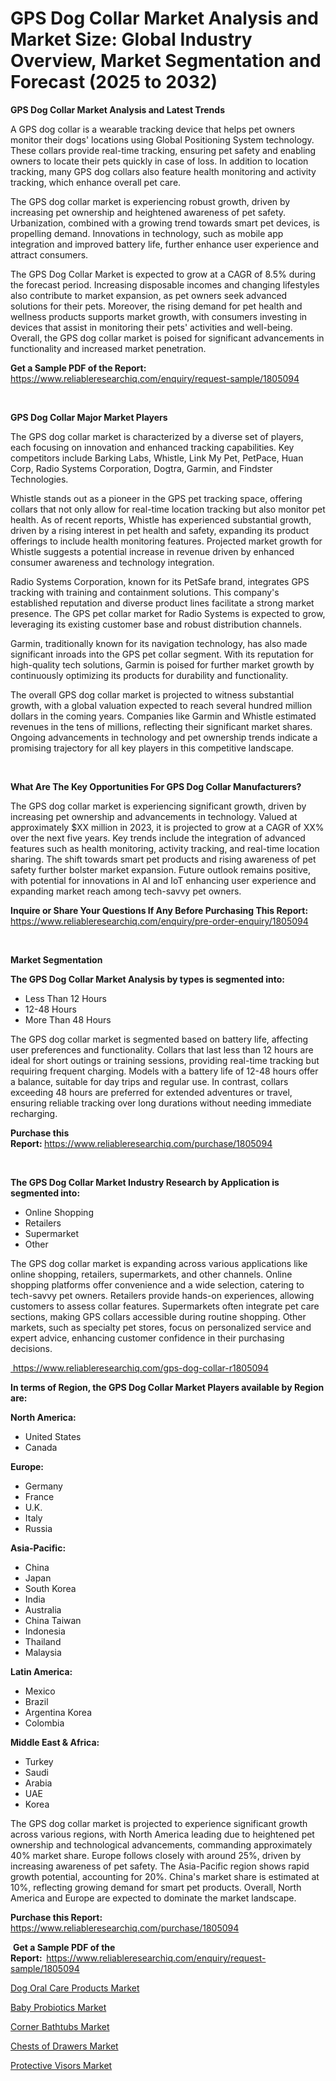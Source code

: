<p><h1>GPS Dog Collar Market Analysis and Market Size: Global Industry Overview, Market Segmentation and Forecast (2025 to 2032)</h1></p><p><strong>GPS Dog Collar Market Analysis and Latest Trends</strong></p>
<p><p>A GPS dog collar is a wearable tracking device that helps pet owners monitor their dogs' locations using Global Positioning System technology. These collars provide real-time tracking, ensuring pet safety and enabling owners to locate their pets quickly in case of loss. In addition to location tracking, many GPS dog collars also feature health monitoring and activity tracking, which enhance overall pet care.</p><p>The GPS dog collar market is experiencing robust growth, driven by increasing pet ownership and heightened awareness of pet safety. Urbanization, combined with a growing trend towards smart pet devices, is propelling demand. Innovations in technology, such as mobile app integration and improved battery life, further enhance user experience and attract consumers.</p><p>The GPS Dog Collar Market is expected to grow at a CAGR of 8.5% during the forecast period. Increasing disposable incomes and changing lifestyles also contribute to market expansion, as pet owners seek advanced solutions for their pets. Moreover, the rising demand for pet health and wellness products supports market growth, with consumers investing in devices that assist in monitoring their pets' activities and well-being. Overall, the GPS dog collar market is poised for significant advancements in functionality and increased market penetration.</p></p>
<p><strong>Get a Sample PDF of the Report:&nbsp;</strong> <a href="https://www.reliableresearchiq.com/enquiry/request-sample/1805094?utm_campaign=904&utm_medium=2&utm_source=Github&utm_content=ia&utm_term=04042025&utm_id=gps-dog-collar">https://www.reliableresearchiq.com/enquiry/request-sample/1805094</a></p>
<p>&nbsp;</p>
<p><strong>GPS Dog Collar Major Market Players</strong></p>
<p><p>The GPS dog collar market is characterized by a diverse set of players, each focusing on innovation and enhanced tracking capabilities. Key competitors include Barking Labs, Whistle, Link My Pet, PetPace, Huan Corp, Radio Systems Corporation, Dogtra, Garmin, and Findster Technologies.</p><p>Whistle stands out as a pioneer in the GPS pet tracking space, offering collars that not only allow for real-time location tracking but also monitor pet health. As of recent reports, Whistle has experienced substantial growth, driven by a rising interest in pet health and safety, expanding its product offerings to include health monitoring features. Projected market growth for Whistle suggests a potential increase in revenue driven by enhanced consumer awareness and technology integration.</p><p>Radio Systems Corporation, known for its PetSafe brand, integrates GPS tracking with training and containment solutions. This company's established reputation and diverse product lines facilitate a strong market presence. The GPS pet collar market for Radio Systems is expected to grow, leveraging its existing customer base and robust distribution channels.</p><p>Garmin, traditionally known for its navigation technology, has also made significant inroads into the GPS pet collar segment. With its reputation for high-quality tech solutions, Garmin is poised for further market growth by continuously optimizing its products for durability and functionality.</p><p>The overall GPS dog collar market is projected to witness substantial growth, with a global valuation expected to reach several hundred million dollars in the coming years. Companies like Garmin and Whistle estimated revenues in the tens of millions, reflecting their significant market shares. Ongoing advancements in technology and pet ownership trends indicate a promising trajectory for all key players in this competitive landscape.</p></p>
<p>&nbsp;</p>
<p><strong>What Are The Key Opportunities For GPS Dog Collar Manufacturers?</strong></p>
<p><p>The GPS dog collar market is experiencing significant growth, driven by increasing pet ownership and advancements in technology. Valued at approximately $XX million in 2023, it is projected to grow at a CAGR of XX% over the next five years. Key trends include the integration of advanced features such as health monitoring, activity tracking, and real-time location sharing. The shift towards smart pet products and rising awareness of pet safety further bolster market expansion. Future outlook remains positive, with potential for innovations in AI and IoT enhancing user experience and expanding market reach among tech-savvy pet owners.</p></p>
<p><strong>Inquire or Share Your Questions If Any Before Purchasing This Report:</strong> <a href="https://www.reliableresearchiq.com/enquiry/pre-order-enquiry/1805094?utm_campaign=904&utm_medium=2&utm_source=Github&utm_content=ia&utm_term=04042025&utm_id=gps-dog-collar">https://www.reliableresearchiq.com/enquiry/pre-order-enquiry/1805094</a></p>
<p>&nbsp;</p>
<p><strong>Market Segmentation</strong></p>
<p><strong>The GPS Dog Collar Market Analysis by types is segmented into:</strong></p>
<p><ul><li>Less Than 12 Hours</li><li>12-48 Hours</li><li>More Than 48 Hours</li></ul></p>
<p><p>The GPS dog collar market is segmented based on battery life, affecting user preferences and functionality. Collars that last less than 12 hours are ideal for short outings or training sessions, providing real-time tracking but requiring frequent charging. Models with a battery life of 12-48 hours offer a balance, suitable for day trips and regular use. In contrast, collars exceeding 48 hours are preferred for extended adventures or travel, ensuring reliable tracking over long durations without needing immediate recharging.</p></p>
<p><strong>Purchase this Report:&nbsp;</strong><a href="https://www.reliableresearchiq.com/purchase/1805094?utm_campaign=904&utm_medium=2&utm_source=Github&utm_content=ia&utm_term=04042025&utm_id=gps-dog-collar">https://www.reliableresearchiq.com/purchase/1805094</a></p>
<p>&nbsp;</p>
<p><strong>The GPS Dog Collar Market Industry Research by Application is segmented into:</strong></p>
<p><ul><li>Online Shopping</li><li>Retailers</li><li>Supermarket</li><li>Other</li></ul></p>
<p><p>The GPS dog collar market is expanding across various applications like online shopping, retailers, supermarkets, and other channels. Online shopping platforms offer convenience and a wide selection, catering to tech-savvy pet owners. Retailers provide hands-on experiences, allowing customers to assess collar features. Supermarkets often integrate pet care sections, making GPS collars accessible during routine shopping. Other markets, such as specialty pet stores, focus on personalized service and expert advice, enhancing customer confidence in their purchasing decisions.</p></p>
<p><a href="https://www.reliableresearchiq.com/gps-dog-collar-r1805094?utm_campaign=904&utm_medium=2&utm_source=Github&utm_content=ia&utm_term=04042025&utm_id=gps-dog-collar">&nbsp;https://www.reliableresearchiq.com/gps-dog-collar-r1805094</a></p>
<p><strong>In terms of Region, the GPS Dog Collar Market Players available by Region are:</strong></p>
<p>
    <p> <strong> North America: </strong>
        <ul>
            <li>United States</li>
            <li>Canada</li>
        </ul>
        </p> 
    <p> <strong> Europe: </strong>
        <ul>
            <li>Germany</li>
            <li>France</li>
            <li>U.K.</li>
            <li>Italy</li>
            <li>Russia</li>
        </ul>
        </p> 
    <p> <strong> Asia-Pacific: </strong>
        <ul>
            <li>China</li>
            <li>Japan</li>
            <li>South Korea</li>
            <li>India</li>
            <li>Australia</li>
            <li>China Taiwan</li>
            <li>Indonesia</li>
            <li>Thailand</li>
            <li>Malaysia</li>
        </ul>
        </p> 
    <p> <strong> Latin America: </strong>
        <ul>
            <li>Mexico</li>
            <li>Brazil</li>
            <li>Argentina Korea</li>
            <li>Colombia</li>
        </ul>
        </p> 
    <p> <strong> Middle East & Africa: </strong>
        <ul>
            <li>Turkey</li>
            <li>Saudi</li>
            <li>Arabia</li>
            <li>UAE</li>
            <li>Korea</li>
        </ul>
    </p>
    </p>
<p><p>The GPS dog collar market is projected to experience significant growth across various regions, with North America leading due to heightened pet ownership and technological advancements, commanding approximately 40% market share. Europe follows closely with around 25%, driven by increasing awareness of pet safety. The Asia-Pacific region shows rapid growth potential, accounting for 20%. China's market share is estimated at 10%, reflecting growing demand for smart pet products. Overall, North America and Europe are expected to dominate the market landscape.</p></p>
<p><strong>Purchase this Report: </strong><a href="https://www.reliableresearchiq.com/purchase/1805094?utm_campaign=904&utm_medium=2&utm_source=Github&utm_content=ia&utm_term=04042025&utm_id=gps-dog-collar">https://www.reliableresearchiq.com/purchase/1805094</a></p>
<p>&nbsp;<strong>Get a Sample PDF of the Report:&nbsp;&nbsp;</strong><a href="https://www.reliableresearchiq.com/enquiry/request-sample/1805094?utm_campaign=904&utm_medium=2&utm_source=Github&utm_content=ia&utm_term=04042025&utm_id=gps-dog-collar">https://www.reliableresearchiq.com/enquiry/request-sample/1805094</a></p>
<p><strong></strong></p>
<p><p><a href="https://github.com/tentandyik/Market-Research-Report-List-1/blob/main/dog-oral-care-products-market.md?utm_campaign=904&utm_medium=2&utm_source=Github&utm_content=ia&utm_term=04042025&utm_id=gps-dog-collar">Dog Oral Care Products Market</a></p><p><a href="https://github.com/mismannely/Market-Research-Report-List-1/blob/main/baby-probiotics-market.md?utm_campaign=904&utm_medium=2&utm_source=Github&utm_content=ia&utm_term=04042025&utm_id=gps-dog-collar">Baby Probiotics Market</a></p><p><a href="https://github.com/biandnikelrs/Market-Research-Report-List-1/blob/main/corner-bathtubs-market.md?utm_campaign=904&utm_medium=2&utm_source=Github&utm_content=ia&utm_term=04042025&utm_id=gps-dog-collar">Corner Bathtubs Market</a></p><p><a href="https://github.com/myongfranzcs/Market-Research-Report-List-1/blob/main/chests-of-drawers-market.md?utm_campaign=904&utm_medium=2&utm_source=Github&utm_content=ia&utm_term=04042025&utm_id=gps-dog-collar">Chests of Drawers Market</a></p><p><a href="https://github.com/lonanweaseh4/Market-Research-Report-List-1/blob/main/protective-visors-market.md?utm_campaign=904&utm_medium=2&utm_source=Github&utm_content=ia&utm_term=04042025&utm_id=gps-dog-collar">Protective Visors Market</a></p></p>